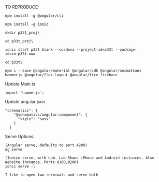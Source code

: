 TO REPRODUCE:

    npm install -g @angular/cli
    
    npm install -g ionic

    mkdir p33t_proj\

    cd p33t_proj\

    ionic start p33t blank --cordova --project-id=p33t --package-id=co.p33t.www

    cd p33t\

    npm i --save @angular/material @angular/cdk @angular/animations hammerjs @angular/flex-layout @angular/fire firebase





Update Main.ts

    import 'hammerjs';

Update angular.json

    "schematics": {
        "@schematics/angular:component": {
          "style": "sass"
        }
      }





Serve Options:

    (Angular serve, defaults to port 4200)
    ng serve
    
    (Ionice serve, with Lab. Lab Shows iPhone and Android instances. Also Website Instance. Ports 8100,8200)
    ionic serve -l

    I like to open two terminals and serve both
